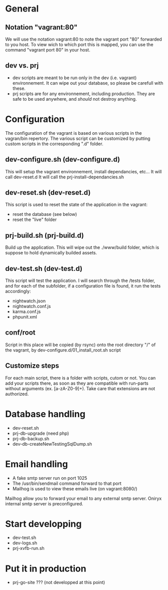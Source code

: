 # General

## Notation "vagrant:80"
We will use the notation vagrant:80 to note the vagrant port "80" forwarded to you host. To view
wich to which port this is mapped, you can use the command "vagrant port 80" in your host.

## dev vs. prj
- dev scripts are meant to be run only in the dev (i.e. vagrant) environnement. It can wipe out your database, so please be carefull with these.
- prj scripts are for any environnement, including production. They are safe to be used anywhere, and *should* not destroy anything.

# Configuration
The configuration of the vagrant is based on various scripts in the vagran/bin repertory. 
The various script can be customized by putting custom scripts in the corresponding ".d" folder.

## dev-configure.sh (dev-configure.d)
This will setup the vagrant environnement, install dependancies, etc...
It will call dev-reset.d
It will call the prj-install-dependancies.sh

## dev-reset.sh (dev-reset.d)
This script is used to reset the state of the application in the vagrant:
- reset the database (see below)
- reset the "live" folder

## prj-build.sh (prj-build.d)
Build up the application.
This will wipe out the ./www/build folder, which is suppose to hold dynamically builded assets.

## dev-test.sh (dev-test.d)
This script will test the application. I will search through the /tests folder, and for each of the subfolder, if a configuration file is found, it run the tests accordingly:
- nightwatch.json
- nightwatch.conf.js
- karma.conf.js
- phpunit.xml

## conf/root
Script in this place will be copied (by rsync) onto the root directory "/" of the vagrant, by dev-configure.d/01_install_root.sh script

## Customize steps
For each main script, there is a folder with scripts, cutom or not. You can add your scripts there, as soon as they are compatible with run-parts without arguments (ex. [a-zA-Z0-9]+). Take care that extensions are not authorized.

# Database handling
- dev-reset.sh
- prj-db-upgrade (need php)
- prj-db-backup.sh
- dev-db-createNewTestingSqlDump.sh

# Email handling
- A fake smtp server run on port 1025
- The /usr/bin/sendmail command forward to that port
- Mailhog is used to view these emails live (on vagrant:8080/)

Mailhog allow you to forward your email to any external smtp server. Oniryx internal smtp server is preconfigured.

# Start developping
- dev-test.sh
- dev-logs.sh
- prj-xvfb-run.sh

# Put it in production
- prj-go-site ??? (not developped at this point)

